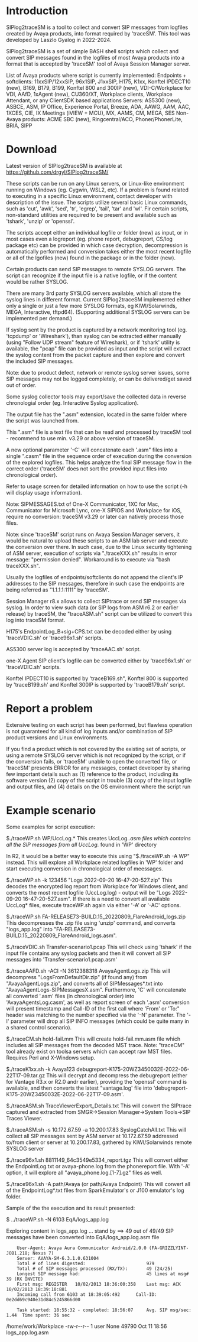 # Introduction

SIPlog2traceSM is a tool to collect and convert SIP messages from logfiles created by Avaya products, into format required by 'traceSM'.  This tool was developed by Laszlo Gyalog in 2022-2024.

SIPlog2traceSM is a set of simple BASH shell scripts which collect and convert SIP messages found in the logfiles of most Avaya products into a format that is accepted by 'traceSM' tool of Avaya Session Manager server. 

List of Avaya products where script is currently implemented: 
Endpoints + softclients: 11xxSIP/12xxSIP, 96x1SIP, J1xxSIP, H175, K1xx, Konftel IPDECT10 (new), B169, B179, B199, Konftel 800 and 300IP (new), VDI-C/Workplace for VDI, AAfD, 1xAgent (new), CU360/XT, Workplace clients, Workplace Attendant, or any ClientSDK based applications
Servers: AS5300 (new), ASBCE, ASM, IP Office, Experience Portal, Breeze, ADA, AAWG, AAM, AAC, 1XCES, CIE, IX Meetings (iVIEW + MCU), MX, AAMS, CM, MEGA, SES
Non-Avaya products: ACME SBC (new), Ringcentral/ACO, Phoner/PhonerLite, BRIA, SIPP

# Download

Latest version of SIPlog2traceSM is available at https://github.com/drgyl/SIPlog2traceSM/

These scripts can be run on any Linux servers, or Linux-like environment running on Windows (eg. Cygwin, WSL2, etc). If a problem is found related to executing in a specific Linux environment, contact developer with description of the issue.  The scripts utilize several basic Linux commands, such as 'cut', 'awk', 'sed', 'tr', 'egrep', 'tail', 'tar' and 'wl'.
Fir certain scripts, non-standard utilities are required to be present and available such as 'tshark', 'unzip' or 'openssl'.

The scripts accept either an individual logfile or folder (new) as input, or in most cases even a logreport (eg. phone report, debugreport, CS/log package
etc) can be provided in which case decryption, decompression is automatically performed and conversion takes either the most recent logfile or all of the
lgofiles (new) found in the package or in the folder (new).

Certain products can send SIP messages to remote SYSLOG servers. The script can recognize if the input file is a native logfile, or if the content would be rather SYSLOG.

There are many 3rd party SYSLOG servers available, which all store the syslog lines in different format. Current SIPlog2traceSM implemented either only a single or just a few more SYSLOG formats, eg KIWI/Solarwinds, MEGA, Interactive, tftpd64). (Supporting additional SYSLOG servers can be implemented per demand.)

If syslog sent by the product is captured by a network monitoring tool (eg. 'tcpdump' or 'Wireshark'), than syslog can be extracted either manually (using "Follow UDP stream" feature of Wireshark), or if 'tshark' utility is available, the "pcap" file can be provided as input and the script will extract the syslog content from the packet capture and then explore and convert the included SIP messages.

Note: due to product defect, network or remote syslog server issues, some SIP messages may not be logged completely, or can be delivered/get saved out of order.

Some syslog collector tools may export/save the collected data in reverse chronologial order (eg. Interactive Syslog application).

The output file has the ".asm" extension, located in the same folder where the script was launched from.

This ".asm" file is a text file that can be read and processed by traceSM tool - recommend to use min. v3.29 or above version of traceSM.

A new optional parameter '-C' will concatenate each '.asm" files into a single ".casm" file in the sequence order of execution during the conversion of the explored
logfiles.  This helps analyze the final SIP message flow in the correct order ('traceSM' does not sort the provided input files into chronological order).

Refer to usage screen for detailed information on how to use the script (-h will display usage information). 

Note: SIPMESSAGES.txt of One-X Communicator, 1XC for Mac, Communicator for Microsoft Lync, one-X SIPIOS and Workplace for iOS, require no conversion: traceSM v3.29 or later can natively process those files. 

Note: since 'traceSM' script runs on Avaya Session Manager servers, it would be natural to upload these scripts to an ASM lab server and execute the conversion over there.  In such case, due to the Linux security tightening of ASM server, execution of scripts via "./traceXXX.sh" results in error message: "permission denied".  Workaround is to execute via "bash traceXXX.sh".

Usually the logfiles of endpoints/softclients do not append the client's IP addresses to the SIP messages, therefore in such case the endpoints are being referred as "1.1.1.1:1111" by 'traceSM'.

Session Manager r8.x allows to collect SIPtrace or send SIP messages via syslog. In order to view such data (or SIP logs from ASM r6.2 or earlier release) by traceSM, the "traceASM.sh" script can be utilized to convert this log into traceSM format. 

H175's EndpointLog_B+sig+CPS.txt can be decoded either by using 'traceVDIC.sh' or 'trace96x1.sh' scripts.

AS5300 server log is accepted by 'traceAAC.sh' script.

one-X Agent SIP client's logfile can be converted either by 'trace96x1.sh' or 'traceVDIC.sh' scripts.

Konftel IPDECT10 is supported by 'traceB169.sh", Konftel 800 is supported by 'traceB199.sh' and Konftel 300IP is supported by 'traceB179.sh' script.

# Report a problem

Extensive testing on each script has been performed, but flawless operation is not guaranteed for all kind of log inputs and/or combination of SIP product versions and Linux environments.

If you find a product which is not covered by the existing set of scripts, or using a remote SYSLOG server which is not recognized by the script, or if the conversion fails, or 'traceSM' unable to open the converted file, or 'traceSM' presents ERROR for any messages, contact developer by sharing few important details such as
(1) reference to the product, including its software version
(2) copy of the script in trouble
(3) copy of the input logfile and output files, and 
(4) details on the OS environment where the script run

# Example scenario

Some examples for script execution:

$./traceWP.sh WP/UccLog.*
This creates UccLog.*.asm files which contains all the SIP messages from all UccLog.* found in 'WP' directory

In R2, it would be a better way to execute this using "$./traceWP.sh -A WP" instead.
This will explore all Workplace related logfiles in 'WP' folder and start executing conversion in chronological order of meessages.

$./traceWP.sh -k 123456 "Logs 2022-09-20 16-47-20-527.zip"
This decodes the encrypted log report from Workplace for Windows client, and converts the most recent logfile (UccLog.log) - output will be "Logs
2022-09-20 16-47-20-527.asm". If there is a need to convert all available UccLog* files, execute traceWP.sh again via either '-A' or '-AC' options.

$./traceWP.sh FA-RELEASE73-BUILD.15_20220809_FlareAndroid_logs.zip
This decompresses the .zip file using 'unzip' command, and converts "logs_app.log" into "FA-RELEASE73-BUILD.15_20220809_FlareAndroid_logs.asm".

$./traceVDIC.sh Transfer-scenario1.pcap
This will check using 'tshark' if the input file contains any syslog packets and then it will convert all SIP messages into 'Transfer-scenario1.pcap.asm'

$./traceAAFD.sh -ACI -N 3612388318 AvayaAgentLogs.zip
This will decompress "LogsFromDefaultDir.zip" (if found any) from "AvayaAgentLogs.zip", and converts all of SIPMessages*.txt into "AvayaAgentLogs-SIPMessagesX.asm". Furthermore, 'C' will concatenate all converted '.asm' files (in chronological order) into 'AvayaAgentsLog.casm', as well as report screen of each '.asm' conversion will present timestamp and Call-ID of the first call where 'From' or 'To:" header was matching to the number specified via the '-N' parameter. The '-I' parameter will drop all SIP INFO messages (which could be quite many in a shared control scenario).

$./traceCM.sh hold-fail.mm
This will create hold-fail.mm.asm file which includes all SIP messages from the decoded MST trace.
Note: "traceCM" tool already exist on toolsa servers which can accept raw MST files. Requires Perl and X-Windows setup.

$./traceK1xx.sh -k Avaya123 debugreport-K175-20WZ3450032E-2022-06-22T17-09.tar.gz
This will decrypt and decompress the debugreport (either for Vantage R3.x or R2.0 andr earlier), providing the 'openssl' command is available, and then converts the latest "vantage.log' file into 'debugreport-K175-20WZ3450032E-2022-06-22T17-09.asm'.

$./traceASM.sh TraceViewerExport_Details.txt
This will convert the SIPtrace captured and extracted from SMGR->Session Manager->System Tools->SIP Traces Viewer.

$./traceASM.sh -s 10.172.67.59 -a 10.200.17.83 SyslogCatchAll.txt
This will collect all SIP messages sent by ASM server at 10.172.67.59 addressed to/from client or server at 10.200.17.83, gathered by KIWI/Solarwinds remote SYSLOG server

$./trace96x1.sh 8811149_64c3549e5334_report.tgz
This will convert either the EndpointLog.txt or avaya-phone.log from the phonereport file. With '-A' option, it will explore all "avaya_phone.log.[1-7].gz" files as well.

$./trace96x1.sh -A path/Avaya (or path/Avaya Endpoint)
This will convert all of the EndpointLog*.txt files from SparkEmulator's or J100 emulator's log folder.

Sample of the the execution and its result presented:

$ ../traceWP.sh -N 6103 EqA/logs_app.log

Exploring content in logs_app.log ... stand by
==> 49 out of 49/49 SIP messages have been converted into EqA/logs_app.log.asm file

        User-Agent: Avaya Aura Communicator Android/2.0.0 (FA-GRIZZLYINT-JOB1.218; Nexus 7)
        Server: AVAYA-SM-6.3.1.0.631004
        Total # of lines digested:                       979
        Total # of SIP messages processed (RX/TX):       49 (24/25)
        Longest SIP message had:                         45 lines at msg# 39 (RX INVITE)
        First msg: REGISTER   10/02/2013 18:36:00:358    Last msg: ACK   10/02/2013 18:39:10:881
        Incoming call from 6103 at 18:39:05:492  	 Call-ID: 0e2dd69c940e31d84c5245866d00

        Task started: 18:55:32 - completed: 18:56:07     Avg. SIP msg/sec: 1.44  Time spent: 36 sec

/home/work/Workplace
-rw-r--r-- 1 user None 49790 Oct 11 18:56 logs_app.log.asm



